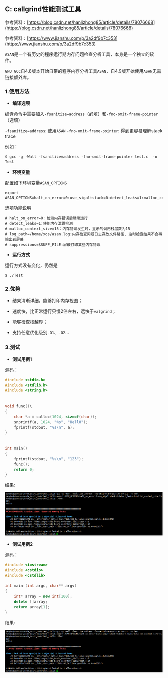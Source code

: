 ## C: callgrind性能测试工具

参考资料：[https://blog.csdn.net/hanlizhong85/article/details/78076668](https://blog.csdn.net/hanlizhong85/article/details/78076668)

参考资料：[https://www.jianshu.com/p/3a2df9b7c353](https://www.jianshu.com/p/3a2df9b7c353)

`ASAN`是一个有历史的程序运行期内存问题检查分析工具，本身是一个独立的软件。

`GNU GCC`自4.8版本开始自带的程序内存分析工具`ASAN`，自4.9版开始使用`ASAN`无需链接额外库。

### 1.使用方法

* **编译选项**

编译命令中需要加入`-fsanitize=address`（必填）和`-fno-omit-frame-pointer`（选填）

`-fsanitize=address`: 使用`ASAN`
`-fno-omit-frame-pointer`: 得到更容易理解stack trace

例如：

```shell
$ gcc -g -Wall -fsanitize=address -fno-omit-frame-pointer test.c  -o Test
```

* **环境变量**

配置如下环境变量`ASAN_OPTIONS`

```shell
export ASAN_OPTIONS=halt_on_error=0:use_sigaltstack=0:detect_leaks=1:malloc_context_size=15
```

选项功能说明

```shell
# halt_on_error=0：检测内存错误后继续运行
# detect_leaks=1:使能内存泄露检测
# malloc_context_size=15：内存错误发生时，显示的调用栈层数为15
# log_path=/home/xos/asan.log:内存检查问题日志存放文件路径, 这时检查结果不会再输出到屏幕
# suppressions=$SUPP_FILE:屏蔽打印某些内存错误
```

* **运行方式**

运行方式没有变化，仍然是

```shell
$ ./Test
```

### 2.优势

* 结果清晰详细，能够打印内存视图；

* 速度快，比正常运行只慢2倍左右，远快于`valgrind`；

* 能够检查栈越界；

* 支持任意优化级别`-O1`、`-O2`...

### 3.测试

* **测试用例1**

源码：

```c
#include <stdio.h>
#include <stdlib.h>
#include <string.h>


void func()\
{
    char *a = calloc(1024, sizeof(char));
    snprintf(a, 1024, "%s", "Hell0");
    fprintf(stdout, "%s\n", a);
}


int main()
{
    fprintf(stdout, "%s\n", "123");
    func();
    return 0;
}
```

结果:

![](/assets/c055_01.PNG)

* **测试用例2**

源码：

```cpp
#include <iostream>
#include <cstdio>
#include <cstdlib>

int main (int argc, char** argv)
{
    int* array = new int[100];
    delete []array;
    return array[1];
}
```

结果:

![](/assets/c055_01.PNG)